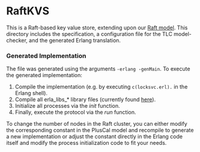 # RaftKVS
This is a Raft-based key value store, extending upon our [Raft model](../Raft).
This directory includes the specification, a configuration file for the TLC model-checker, and the generated Erlang translation.

### Generated Implementation
The file was generated using the arguments ```-erlang -genMain```.
To execute the generated implementation:
1. Compile the implementation (e.g. by executing ```c(locksvc.erl).``` in the Erlang shell).
2. Compile all erla_libs_* library files (currently found [here](../../tlatools/src/pcal/erla_libs/)).
3. Initialize all processes via the _init_ function.
4. Finally, execute the protocol via the _run_ function.

To change the number of nodes in the Raft cluster, you can either modify the corresponding constant in the PlusCal model
and recompile to generate a new implementation or adjust the constant directly in the Erlang code itself
and modify the process initialization code to fit your needs.